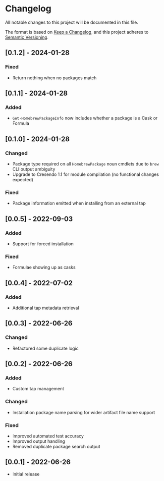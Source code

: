 # Changelog
All notable changes to this project will be documented in this file.

The format is based on [Keep a Changelog](https://keepachangelog.com/en/1.0.0/),
and this project adheres to [Semantic Versioning](https://semver.org/spec/v2.0.0.html).

## [0.1.2] - 2024-01-28
### Fixed
- Return nothing when no packages match

## [0.1.1] - 2024-01-28
### Added
- `Get-HomebrewPackageInfo` now includes whether a package is a Cask or Formula

## [0.1.0] - 2024-01-28
### Changed
- Package type required on all `HomebrewPackage` noun cmdlets due to `brew` CLI output ambiguity
- Upgrade to Cresendo 1.1 for module compilation (no functional changes expected)
### Fixed
- Package information emitted when installing from an external tap

## [0.0.5] - 2022-09-03
### Added
- Support for forced installation
### Fixed
- Formulae showing up as casks

## [0.0.4] - 2022-07-02
### Added
- Additional tap metadata retrieval

## [0.0.3] - 2022-06-26
### Changed
- Refactored some duplicate logic

## [0.0.2] - 2022-06-26
### Added
- Custom tap management
### Changed
- Installation package name parsing for wider artifact file name support
### Fixed
- Improved automated test accuracy
- Improved output handling
- Removed duplicate package search output

## [0.0.1] - 2022-06-26
- Initial release
